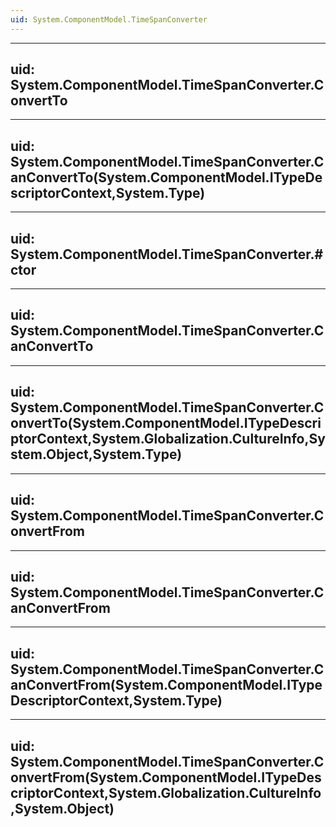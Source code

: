 ```yaml
---
uid: System.ComponentModel.TimeSpanConverter
---
```


---
uid: System.ComponentModel.TimeSpanConverter.ConvertTo
---

---
uid: System.ComponentModel.TimeSpanConverter.CanConvertTo(System.ComponentModel.ITypeDescriptorContext,System.Type)
---

---
uid: System.ComponentModel.TimeSpanConverter.#ctor
---

---
uid: System.ComponentModel.TimeSpanConverter.CanConvertTo
---

---
uid: System.ComponentModel.TimeSpanConverter.ConvertTo(System.ComponentModel.ITypeDescriptorContext,System.Globalization.CultureInfo,System.Object,System.Type)
---

---
uid: System.ComponentModel.TimeSpanConverter.ConvertFrom
---

---
uid: System.ComponentModel.TimeSpanConverter.CanConvertFrom
---

---
uid: System.ComponentModel.TimeSpanConverter.CanConvertFrom(System.ComponentModel.ITypeDescriptorContext,System.Type)
---

---
uid: System.ComponentModel.TimeSpanConverter.ConvertFrom(System.ComponentModel.ITypeDescriptorContext,System.Globalization.CultureInfo,System.Object)
---
